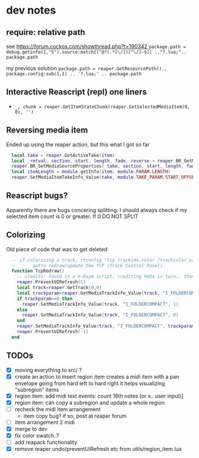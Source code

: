 # dev notes
## require: relative path
  see https://forum.cockos.com/showthread.php?t=190342
  `package.path = debug.getinfo(1,"S").source:match[[^@?(.*[\/])[^\/]-$]] .."?.lua;".. package.path`

  my previous solution
  `package.path = reaper.GetResourcePath().. package.config:sub(1,1) .. '?.lua;' .. package.path`

## Interactive Reascript (repl) one liners
 - `_, chunk = reaper.GetItemStateChunk(reaper.GetSelectedMediaItem(0, 0), '')`

## Reversing media item
  Ended up using the reaper action, but this what I got so far
  ``` lua
    local take = reaper.GetActiveTake(item)
    local _retval, section, start, length, fade, reverse = reaper.BR_GetMediaSourceProperties( take )
    reaper.BR_SetMediaSourceProperties( take, section, start, length, fade, not reverse )
    local itemLength = module.getInfo(item, module.PARAM.LENGTH)
    reaper.SetMediaItemTakeInfo_Value(take, module.TAKE_PARAM.START_OFFSET, itemLength)
  ```
## Reascript bugs?
  Apparently there are bugs concering splitting:
  I should always check if my selected item count is 0 or greater. If 0 DO NOT SPLIT

## Colorizing
  Old piece of code that was to get deleted
  ``` lua
    -- if colorizing a track, rtconfig "tcp.trackidx.color ?trackcolor_valid" does not work,
    -- 		gotta redraw/update the TCP (Track Control Panel)
    function TcpRedraw()
      -- credits: found in a X-Raym script, crediting HeDa in turn.. thanks both! :D
      reaper.PreventUIRefresh(1)
      local track=reaper.GetTrack(0,0)
      local trackparam=reaper.GetMediaTrackInfo_Value(track, "I_FOLDERCOMPACT")	
      if trackparam==0 then
        reaper.SetMediaTrackInfo_Value(track, "I_FOLDERCOMPACT", 1)
      else
        reaper.SetMediaTrackInfo_Value(track, "I_FOLDERCOMPACT", 0)
      end
      reaper.SetMediaTrackInfo_Value(track, "I_FOLDERCOMPACT", trackparam)
      reaper.PreventUIRefresh(-1)
    end
  ```

## TODOs
 - [x] moving everything to src/ ?
 - [x] create an action to insert region item
   creates a midi item with a pan envelope going from hard left to hard right
   it helps visualizing "subregion" items
 - [x] region item: add midi text events: count 16th notes (or x.. user input)]
 - [x] region item: can copy a subregion and update a whole region
 - [ ] recheck the midi item arrangement
   - item copy bug? if so, post at reaper forum
 - [ ] item arrangement 2 midi
 - [x] merge to dev
 - [x] fix color swatch..?
 - [ ] add reapack functionality
 - [x] remove reaper undo/preventUiRefresh etc from utils/region_item.lua